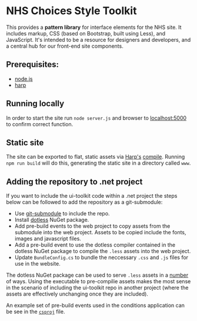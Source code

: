 # NHS Choices Style Toolkit

This provides a **pattern library** for interface elements for the NHS site. It includes markup, CSS (based on Bootstrap, built using Less), and JavaScript. It's intended to be a resource for designers and developers, and a central hub for our front-end site components.


## Prerequisites:

- [node.js](https://nodejs.org/)
- [harp](http://harpjs.com/)


## Running locally

In order to start the site run `node server.js` and browser to [localhost:5000](http://localhost:5000) to confirm correct function.


## Static site

The site can be exported to flat, static assets via [Harp's](http://harpjs.com/) [compile](http://harpjs.com/docs/environment/compile). Running `npm run build` will do this, generating the static site in a directory called `www`.


## Adding the repository to .net project

If you want to include the ui-toolkit code within a .net project the steps below can be followed to add the repository as a git-submodule:

* Use [git-submodule](https://git-scm.com/book/en/v2/Git-Tools-Submodules) to include the repo.
* Install [dotless](http://www.dotlesscss.org/) NuGet package.
* Add pre-build events to the web project to copy assets from the submodule into the web project. Assets to be copied include the fonts, images and javascript files.
* Add a pre-build event to use the dotless compiler contained in the dotless NuGet package to compile the `.less` assets into the web project.
* Update `BundleConfig.cs` to bundle the neccessary `.css` and `.js` files for use in the website.

The dotless NuGet package can be used to serve `.less` assets in a [number](https://github.com/dotless/dotless/wiki/Using-.less) of ways. Using the executable to pre-compilie assets makes the most sense in the scenario of including the ui-toolkit repo in another project (where the assets are effectively unchanging once they are included).

An example set of pre-build events used in the conditions application can be see in the [`csproj`](https://github.com/NHSChoices/alpha-conditions/commit/a61e49f4043421224b47af3f12582a60e36e1da2#diff-c5f90130e3cde63c6d455b490643228dR447) file.